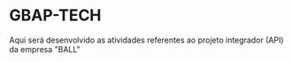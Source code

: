 # GBAP-TECH
Aqui será desenvolvido as atividades referentes ao projeto integrador (API) da empresa "BALL"
